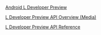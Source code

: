 [Android L Developer Preview](http://developer.android.com/preview/index.html)

[L Developer Preview API Overview (Media)](http://developer.android.com/preview/api-overview.html#Multimedia)

[L Developer Preview API Reference](http://developer.android.com/preview/reference.html)
